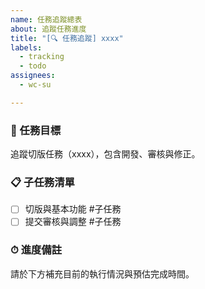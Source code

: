 ```yaml
---
name: 任務追蹤總表
about: 追蹤任務進度
title: "[🔍 任務追蹤] xxxx"
labels:
  - tracking
  - todo
assignees:
  - wc-su

---
```


### 📌 任務目標

追蹤切版任務（xxxx），包含開發、審核與修正。

### 📋 子任務清單

- [ ] 切版與基本功能 #子任務
- [ ] 提交審核與調整 #子任務

### ⏱ 進度備註

請於下方補充目前的執行情況與預估完成時間。
